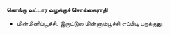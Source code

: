 **கொங்கு வட்டார வழக்குச் சொல்லகராதி**
- மின்மினிப்பூச்சி. இருட்டுல மின்னாம்பூச்சி எப்பிடி பறக்குது.

